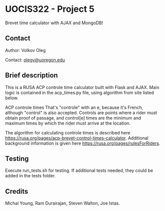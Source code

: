 # UOCIS322 - Project 5 #
Brevet time calculator with AJAX and MongoDB!

## Contact
Author: Volkov Oleg

Contact: olegv@uoregon.edu

## Brief description
This is a RUSA ACP controle time calculator built with Flask and AJAX. Main logic is contained in the acp_times.py file, using algorithm from site listed below.

ACP controle times
That's "controle" with an e, because it's French, although "control" is also accepted. Controls are points where a rider must obtain proof of passage, and control[e] times are the minimum and maximum times by which the rider must arrive at the location.

The algorithm for calculating controle times is described here https://rusa.org/pages/acp-brevet-control-times-calculator. Additional background information is given here https://rusa.org/pages/rulesForRiders.

## Testing
Execute run_tests.sh for testing. If additional tests needed, they could be added in the tests folder.

## Credits

Michal Young, Ram Durairajan, Steven Walton, Joe Istas.